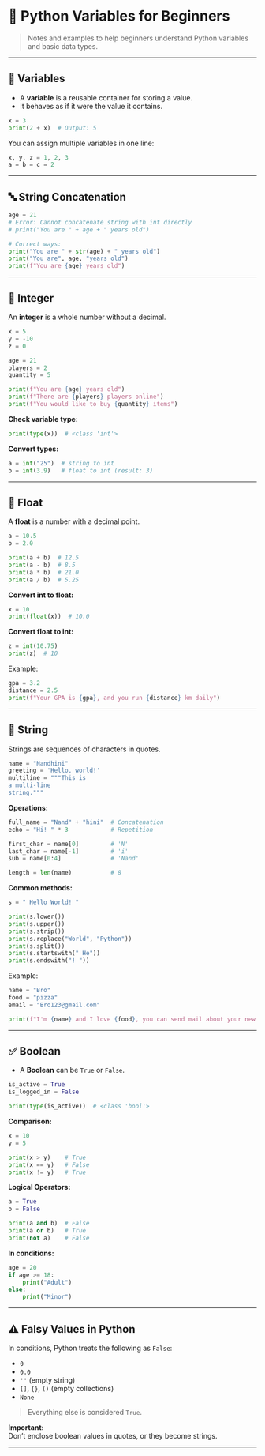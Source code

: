 # 🐍 Python Variables for Beginners

> Notes and examples to help beginners understand Python variables and basic data types.

---

## 📌 Variables

- A **variable** is a reusable container for storing a value.
- It behaves as if it were the value it contains.

```python
x = 3
print(2 + x)  # Output: 5
```

You can assign multiple variables in one line:

```python
x, y, z = 1, 2, 3
a = b = c = 2
```

---

## 🔤 String Concatenation

```python
age = 21
# Error: Cannot concatenate string with int directly
# print("You are " + age + " years old")

# Correct ways:
print("You are " + str(age) + " years old")
print("You are", age, "years old")
print(f"You are {age} years old")
```

---

## 🔢 Integer

An **integer** is a whole number without a decimal.

```python
x = 5
y = -10
z = 0
```

```python
age = 21
players = 2
quantity = 5

print(f"You are {age} years old")
print(f"There are {players} players online")
print(f"You would like to buy {quantity} items")
```

**Check variable type:**

```python
print(type(x))  # <class 'int'>
```

**Convert types:**

```python
a = int("25")  # string to int
b = int(3.9)   # float to int (result: 3)
```

---

## 🌊 Float

A **float** is a number with a decimal point.

```python
a = 10.5
b = 2.0

print(a + b)  # 12.5
print(a - b)  # 8.5
print(a * b)  # 21.0
print(a / b)  # 5.25
```

**Convert int to float:**

```python
x = 10
print(float(x))  # 10.0
```

**Convert float to int:**

```python
z = int(10.75)
print(z)  # 10
```

Example:

```python
gpa = 3.2
distance = 2.5
print(f"Your GPA is {gpa}, and you run {distance} km daily")
```

---

## 🧵 String

Strings are sequences of characters in quotes.

```python
name = "Nandhini"
greeting = 'Hello, world!'
multiline = """This is
a multi-line
string."""
```

**Operations:**

```python
full_name = "Nand" + "hini"  # Concatenation
echo = "Hi! " * 3            # Repetition

first_char = name[0]         # 'N'
last_char = name[-1]         # 'i'
sub = name[0:4]              # 'Nand'

length = len(name)           # 8
```

**Common methods:**

```python
s = " Hello World! "

print(s.lower())
print(s.upper())
print(s.strip())
print(s.replace("World", "Python"))
print(s.split())
print(s.startswith(" He"))
print(s.endswith("! "))
```

Example:

```python
name = "Bro"
food = "pizza"
email = "Bro123@gmail.com"

print(f"I'm {name} and I love {food}, you can send mail about your new {food} offers to my mail {email}")
```

---

## ✅ Boolean

- A **Boolean** can be `True` or `False`.

```python
is_active = True
is_logged_in = False

print(type(is_active))  # <class 'bool'>
```

**Comparison:**

```python
x = 10
y = 5

print(x > y)    # True
print(x == y)   # False
print(x != y)   # True
```

**Logical Operators:**

```python
a = True
b = False

print(a and b)  # False
print(a or b)   # True
print(not a)    # False
```

**In conditions:**

```python
age = 20
if age >= 18:
    print("Adult")
else:
    print("Minor")
```

---

## ⚠️ Falsy Values in Python

In conditions, Python treats the following as `False`:
- `0`
- `0.0`
- `''` (empty string)
- `[]`, `{}`, `()` (empty collections)
- `None`

> Everything else is considered `True`.

**Important:**  
Don’t enclose boolean values in quotes, or they become strings.

---
